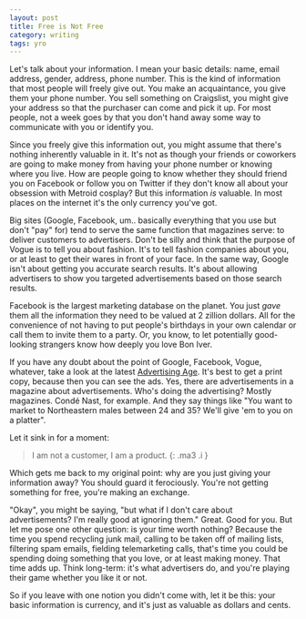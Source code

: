 ```yaml
---
layout: post
title: Free is Not Free  
category: writing  
tags: yro 
---
```


Let's talk about your information. I mean your basic details: name, email
address, gender, address, phone number. This is the kind of information that
most people will freely give out. You make an acquaintance, you give them your
phone number. You sell something on Craigslist, you might give your address so
that the purchaser can come and pick it up. For most people, not a week goes by
that you don't hand away some way to communicate with you or identify you.

Since you freely give this information out, you might assume that there's
nothing inherently valuable in it. It's not as though your friends
or coworkers are going to make money from having your phone number or knowing
where you live. How are people going to know whether they should friend you
on Facebook or follow you on Twitter if they don't know all about your obsession
with Metroid cosplay? But this information _is_ valuable. In most places on
the internet it's the only currency you've got.

Big sites (Google, Facebook, um.. basically everything that you
use but don't "pay" for) tend to serve the same function that magazines serve:
to deliver customers to advertisers. Don't be silly and think that the purpose
of Vogue is to tell you about fashion. It's to tell fashion companies about you,
or at least to get their wares in front of your face. In the same way, Google
isn't about getting you accurate search results. It's about allowing advertisers
to show you targeted advertisements based on those search results. 

Facebook is the largest marketing database on the planet. You just _gave_ them all the
information they need to be valued at 2 zillion dollars. All for the convenience
of not having to put people's birthdays in your own calendar or call them to
invite them to a party. Or, you know, to let potentially good-looking strangers
know how deeply you love Bon Iver.

If you have any doubt about the point of Google, Facebook, Vogue, whatever, take a
look at the latest [Advertising Age](https://adage.com). It's best to get a print
copy, because then you can see the ads. Yes, there are advertisements in a
magazine about advertisements. Who's doing the advertising? Mostly magazines.
Cond&eacute; Nast, for example. And they say things like "You want to market to
Northeastern males between 24 and 35? We'll give 'em to you on a platter".

Let it sink in for a moment: 

> I am not a customer, I am a product.
{: .ma3 .i }

Which gets me back to my original point: why are you just giving your
information away? You should guard it ferociously. You're not getting something 
for free, you're making an exchange. 

"Okay", you might be saying, "but what if I don't care about advertisements? I'm
really good at ignoring them." Great. Good for you. But let me pose one other
question: is your time worth nothing? Because the time you spend recycling junk
mail, calling to be taken off of mailing lists, filtering spam emails, fielding
telemarketing calls, that's time you could be spending doing something that you
love, or at least making money. That time adds up. Think long-term: it's what
advertisers do, and you're playing their game whether you like it or not.

So if you leave with one notion you didn't come with, let it be this: your basic
information is currency, and it's just as valuable as dollars and cents.
